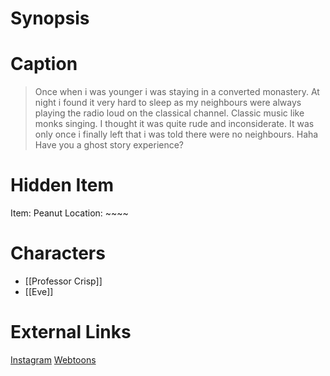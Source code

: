 # Synopsis


# Caption
> Once when i was younger i was staying in a converted monastery. At night i found it very hard to sleep as my neighbours were always playing the radio loud on the classical channel. Classic music like monks singing. I thought it was quite rude and inconsiderate. It was only once i finally left that i was told there were no neighbours. Haha Have you a ghost story experience?

# Hidden Item
Item: Peanut 
Location: ~~~~

# Characters
* [[Professor Crisp]]
* [[Eve]]

# External Links
[Instagram](https://www.instagram.com/p/CA_ax5OjTHy/)
[Webtoons](https://www.webtoons.com/en/challenge/twistwood-tales/43-ghost-sheet/viewer?title_no=344740&episode_no=47)
